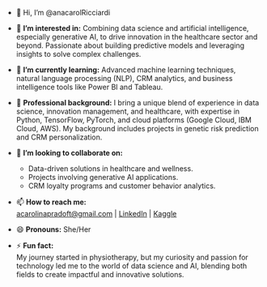 - 👋 Hi, I’m @anacarolRicciardi

- 👀 **I’m interested in:**
  Combining data science and artificial intelligence, especially generative AI, to drive innovation in the healthcare sector and beyond. Passionate about building predictive models and leveraging insights to solve complex challenges.

- 🌱 **I’m currently learning:**
  Advanced machine learning techniques, natural language processing (NLP), CRM analytics, and business intelligence tools like Power BI and Tableau.

- 💼 **Professional background:**
  I bring a unique blend of experience in data science, innovation management, and healthcare, with expertise in Python, TensorFlow, PyTorch, and cloud platforms (Google Cloud, IBM Cloud, AWS). My background includes projects in genetic risk prediction and CRM personalization.

- 💞️ **I’m looking to collaborate on:**
  - Data-driven solutions in healthcare and wellness.
  - Projects involving generative AI applications.
  - CRM loyalty programs and customer behavior analytics.

- 📫 **How to reach me:**  
  [acarolinapradoft@gmail.com](mailto:acarolinapradoft@gmail.com) | [LinkedIn](https://www.linkedin.com/in/anacarolinaprado/) | [Kaggle](https://www.kaggle.com/anacpricciardi)  

- 😄 **Pronouns:** She/Her  

- ⚡ **Fun fact:**  
  My journey started in physiotherapy, but my curiosity and passion for technology led me to the world of data science and AI, blending both fields to create impactful and innovative solutions.

<!---
@anacarolRicciardi is a ✨ special ✨ repository because its `README.md` (this file) appears on your GitHub profile.
You can click the Preview link to take a look at your changes.
--->

